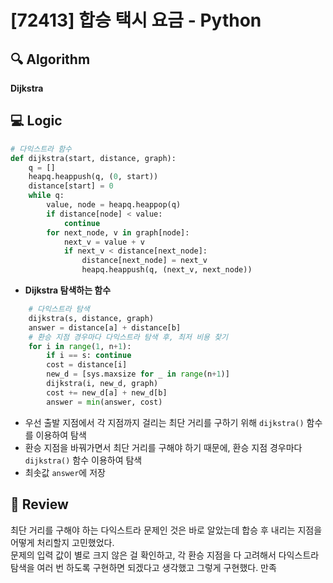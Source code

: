# [72413] 합승 택시 요금 - Python

## 🔍 Algorithm
**Dijkstra**

## 💻 Logic

```Python
# 다익스트라 함수
def dijkstra(start, distance, graph):
    q = []
    heapq.heappush(q, (0, start))
    distance[start] = 0
    while q:
        value, node = heapq.heappop(q)
        if distance[node] < value:
            continue
        for next_node, v in graph[node]:
            next_v = value + v
            if next_v < distance[next_node]:
                distance[next_node] = next_v
                heapq.heappush(q, (next_v, next_node))
```
- **Dijkstra 탐색하는 함수**  


```Python
    # 다익스트라 탐색
    dijkstra(s, distance, graph)
    answer = distance[a] + distance[b]
    # 환승 지점 경우마다 다익스트라 탐색 후, 최저 비용 찾기
    for i in range(1, n+1):
        if i == s: continue
        cost = distance[i]
        new_d = [sys.maxsize for _ in range(n+1)]
        dijkstra(i, new_d, graph)
        cost += new_d[a] + new_d[b]
        answer = min(answer, cost)
```
- 우선 출발 지점에서 각 지점까지 걸리는 최단 거리를 구하기 위해 `dijkstra()` 함수를 이용하여 탐색  
- 환승 지점을 바꿔가면서 최단 거리를 구해야 하기 때문에, 환승 지점 경우마다 `dijkstra()` 함수 이용하여 탐색  
- 최솟값 `answer`에 저장  


## 📝 Review

최단 거리를 구해야 하는 다익스트라 문제인 것은 바로 알았는데 합승 후 내리는 지점을 어떻게 처리할지 고민했었다.  
문제의 입력 값이 별로 크지 않은 걸 확인하고, 각 환승 지점을 다 고려해서 다익스트라 탐색을 여러 번 하도록 구현하면 되겠다고 생각했고 그렇게 구현했다. 만족
